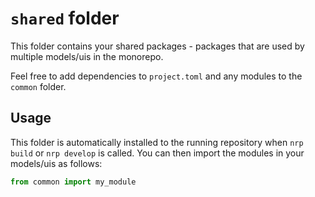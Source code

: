 # `shared` folder

This folder contains your shared packages - packages that
are used by multiple models/uis in the monorepo.

Feel free to add dependencies to `project.toml` and 
any modules to the `common` folder.

## Usage

This folder is automatically installed to the running repository
when `nrp build` or `nrp develop` is called. You can then import
the modules in your models/uis as follows:

```python
from common import my_module
```